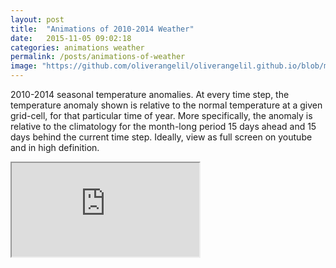 ```yaml
---
layout: post
title:  "Animations of 2010-2014 Weather"
date:   2015-11-05 09:02:18
categories: animations weather
permalink: /posts/animations-of-weather
image: "https://github.com/oliverangelil/oliverangelil.github.io/blob/master/photos/blog3_filmbanner.jpg?raw=true"
---
```


2010-2014 seasonal temperature anomalies. At every time step, the temperature anomaly shown is relative to the normal temperature at a given grid-cell, for that particular time of year. More specifically, the anomaly is relative to the climatology for the month-long period 15 days ahead and 15 days behind the current time step. Ideally, view as full screen on youtube and in high definition.

<div class="embed-responsive embed-responsive-16by9">
<iframe class="embed-responsive-item" src="http://www.youtube.com/embed/E1HqSw21tAs"></iframe>
</div>
